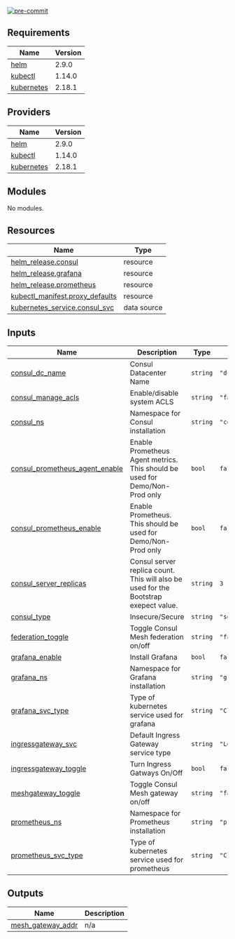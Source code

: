 [![pre-commit](https://github.com/Arctiq-Terraform-Modules/terraform-consul-gke/actions/workflows/pre-commit-checks.yaml/badge.svg?branch=main)](https://github.com/Arctiq-Terraform-Modules/terraform-consul-gke/actions/workflows/pre-commit-checks.yaml)

## Requirements

| Name | Version |
|------|---------|
| <a name="requirement_helm"></a> [helm](#requirement\_helm) | 2.9.0 |
| <a name="requirement_kubectl"></a> [kubectl](#requirement\_kubectl) | 1.14.0 |
| <a name="requirement_kubernetes"></a> [kubernetes](#requirement\_kubernetes) | 2.18.1 |

## Providers

| Name | Version |
|------|---------|
| <a name="provider_helm"></a> [helm](#provider\_helm) | 2.9.0 |
| <a name="provider_kubectl"></a> [kubectl](#provider\_kubectl) | 1.14.0 |
| <a name="provider_kubernetes"></a> [kubernetes](#provider\_kubernetes) | 2.18.1 |

## Modules

No modules.

## Resources

| Name | Type |
|------|------|
| [helm_release.consul](https://registry.terraform.io/providers/hashicorp/helm/2.9.0/docs/resources/release) | resource |
| [helm_release.grafana](https://registry.terraform.io/providers/hashicorp/helm/2.9.0/docs/resources/release) | resource |
| [helm_release.prometheus](https://registry.terraform.io/providers/hashicorp/helm/2.9.0/docs/resources/release) | resource |
| [kubectl_manifest.proxy_defaults](https://registry.terraform.io/providers/gavinbunney/kubectl/1.14.0/docs/resources/manifest) | resource |
| [kubernetes_service.consul_svc](https://registry.terraform.io/providers/hashicorp/kubernetes/2.18.1/docs/data-sources/service) | data source |

## Inputs

| Name | Description | Type | Default | Required |
|------|-------------|------|---------|:--------:|
| <a name="input_consul_dc_name"></a> [consul\_dc\_name](#input\_consul\_dc\_name) | Consul Datacenter Name | `string` | `"dc-gke"` | no |
| <a name="input_consul_manage_acls"></a> [consul\_manage\_acls](#input\_consul\_manage\_acls) | Enable/disable system ACLS | `string` | `"false"` | no |
| <a name="input_consul_ns"></a> [consul\_ns](#input\_consul\_ns) | Namespace for Consul installation | `string` | `"consul"` | no |
| <a name="input_consul_prometheus_agent_enable"></a> [consul\_prometheus\_agent\_enable](#input\_consul\_prometheus\_agent\_enable) | Enable Prometheus Agent metrics. This should be used for Demo/Non-Prod only | `bool` | `false` | no |
| <a name="input_consul_prometheus_enable"></a> [consul\_prometheus\_enable](#input\_consul\_prometheus\_enable) | Enable Prometheus. This should be used for Demo/Non-Prod only | `bool` | `false` | no |
| <a name="input_consul_server_replicas"></a> [consul\_server\_replicas](#input\_consul\_server\_replicas) | Consul server replica count. This will also be used for the Bootstrap exepect value. | `string` | `3` | no |
| <a name="input_consul_type"></a> [consul\_type](#input\_consul\_type) | Insecure/Secure | `string` | `"secure"` | no |
| <a name="input_federation_toggle"></a> [federation\_toggle](#input\_federation\_toggle) | Toggle Consul Mesh federation on/off | `string` | `"false"` | no |
| <a name="input_grafana_enable"></a> [grafana\_enable](#input\_grafana\_enable) | Install Grafana | `bool` | `false` | no |
| <a name="input_grafana_ns"></a> [grafana\_ns](#input\_grafana\_ns) | Namespace for Grafana installation | `string` | `"grafana"` | no |
| <a name="input_grafana_svc_type"></a> [grafana\_svc\_type](#input\_grafana\_svc\_type) | Type of kubernetes service used for grafana | `string` | `"ClusterIP"` | no |
| <a name="input_ingressgateway_svc"></a> [ingressgateway\_svc](#input\_ingressgateway\_svc) | Default Ingress Gateway service type | `string` | `"LoadBalancer"` | no |
| <a name="input_ingressgateway_toggle"></a> [ingressgateway\_toggle](#input\_ingressgateway\_toggle) | Turn Ingress Gatways On/Off | `bool` | `false` | no |
| <a name="input_meshgateway_toggle"></a> [meshgateway\_toggle](#input\_meshgateway\_toggle) | Toggle Consul Mesh gateway on/off | `string` | `"false"` | no |
| <a name="input_prometheus_ns"></a> [prometheus\_ns](#input\_prometheus\_ns) | Namespace for Prometheus installation | `string` | `"prometheus"` | no |
| <a name="input_prometheus_svc_type"></a> [prometheus\_svc\_type](#input\_prometheus\_svc\_type) | Type of kubernetes service used for prometheus | `string` | `"ClusterIP"` | no |

## Outputs

| Name | Description |
|------|-------------|
| <a name="output_mesh_gateway_addr"></a> [mesh\_gateway\_addr](#output\_mesh\_gateway\_addr) | n/a |
